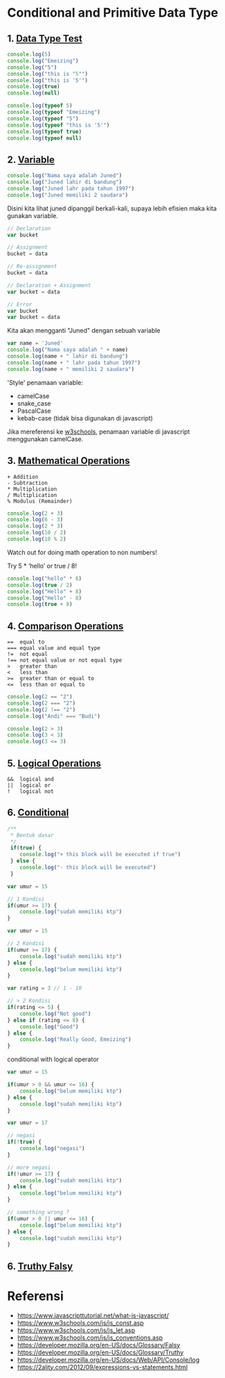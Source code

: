 # Conditional and Primitive Data Type

## 1. [Data Type Test](https://www.javascripttutorial.net/javascript-data-types/)
```js
console.log(5)
console.log("Emeizing")
console.log("5")
console.log("this is "5"")
console.log("this is '5'")
console.log(true)
console.log(null)
```

```js
console.log(typeof 5)
console.log(typeof "Emeizing")
console.log(typeof "5")
console.log(typeof "this is '5'")
console.log(typeof true)
console.log(typeof null)
```

## 2. [Variable](https://www.javascripttutorial.net/javascript-variables/)
```js
console.log("Nama saya adalah Juned")
console.log("Juned lahir di bandung")
console.log("Juned lahr pada tahun 1997")
console.log("Juned memiliki 2 saudara")
```

Disini kita lihat juned dipanggil berkali-kali, supaya lebih efisien maka kita gunakan variable.

```js
// Declaration
var bucket 

// Assignment
bucket = data

// Re-assignment
bucket = data
```

```js
// Declaration + Assignment
var bucket = data
```

```js
// Error
var bucket
var bucket = data
```

Kita akan mengganti "Juned" dengan sebuah variable
```js
var name = 'Juned'
console.log("Nama saya adalah " + name)
console.log(name + " lahir di bandung")
console.log(name + " lahr pada tahun 1997")
console.log(name + " memiliki 2 saudara")
```

'Style' penamaan variable:
- camelCase
- snake_case
- PascalCase
- kebab-case (tidak bisa digunakan di javascript)

Jika mereferensi ke [w3schools](https://www.w3schools.com/js/js_conventions.asp), penamaan variable di javascript menggunakan camelCase.


## 3. [Mathematical Operations](https://www.w3schools.com/js/js_arithmetic.asp)
```
+ Addition
- Subtraction   
* Multiplication  
/ Multiplication  
% Modulus (Remainder)
```

```js
console.log(2 + 3)
console.log(6 - 3)
console.log(2 * 3)
console.log(10 / 2)
console.log(10 % 2)
```

Watch out for doing math operation to non numbers!

Try 5 * ‘hello’ or true / 8!


```js
console.log("hello" * 8)
console.log(true / 2)
console.log("Hello" + 8)
console.log("Hello" - 8)
console.log(true + 8)
```

## 4. [Comparison Operations](https://www.w3schools.com/js/js_operators.asp)
```
==	equal to
===	equal value and equal type
!=	not equal
!==	not equal value or not equal type
>	greater than
<	less than
>=	greater than or equal to
<=	less than or equal to
```

```js
console.log(2 == "2")
console.log(2 === "2")
console.log(2 !== "2")
console.log("Andi" === "Budi")

console.log(2 > 3)
console.log(3 < 3)
console.log(3 <= 3)
```

## 5. [Logical Operations](https://www.w3schools.com/js/js_arithmetic.asp)
```
&&	logical and
||	logical or
!	logical not
```


## 6. [Conditional](https://www.w3schools.com/js/js_arithmetic.asp)
```js
/**
 * Bentuk dasar
 */
 if(true) {
    console.log("+ this block will be executed if true")
 } else {
    console.log("- this block will be executed")
 }
```

```js
var umur = 15

// 1 Kondisi
if(umur >= 17) {
    console.log("sudah memiliki ktp")
}
```

```js
var umur = 15

// 2 Kondisi
if(umur >= 17) {
    console.log("sudah memiliki ktp")
} else {
    console.log("belum memiliki ktp")
}
```

```js
var rating = 3 // 1 - 10

// > 2 Kondisi
if(rating <= 5) {
    console.log("Not good")
} else if (rating <= 8) {
    console.log("Good")
} else {
    console.log("Really Good, Emeizing")
}
```


conditional with logical operator

```js
var umur = 15

if(umur > 0 && umur <= 16) {
    console.log("belum memiliki ktp")
} else {
    console.log("sudah memiliki ktp")
}
```


```js
var umur = 17

// negasi
if(!true) {
    console.log("negasi")
}

// more negasi
if(!umur >= 17) {
    console.log("sudah memiliki ktp")
} else {
    console.log("belum memiliki ktp")
}

// something wrong ?
if(umur > 0 || umur <= 16) {
    console.log("belum memiliki ktp")
} else {
    console.log("sudah memiliki ktp")
}
```

## 6. [Truthy Falsy](https://developer.mozilla.org/en-US/docs/Glossary/Falsy)

# Referensi 
- https://www.javascripttutorial.net/what-is-javascript/
- https://www.w3schools.com/js/js_const.asp
- https://www.w3schools.com/js/js_let.asp
- https://www.w3schools.com/js/js_conventions.asp
- https://developer.mozilla.org/en-US/docs/Glossary/Falsy
- https://developer.mozilla.org/en-US/docs/Glossary/Truthy
- https://developer.mozilla.org/en-US/docs/Web/API/Console/log
- https://2ality.com/2012/09/expressions-vs-statements.html
